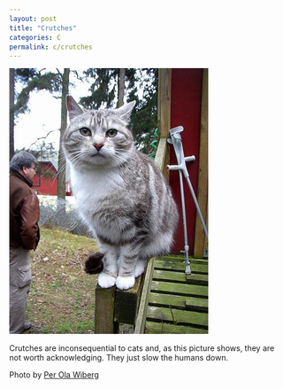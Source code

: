 ```yaml
---
layout: post
title: "Crutches"
categories: C
permalink: c/crutches
---
```


<img src="/images/c/crutches.jpg">

Crutches are inconsequential to cats and, as this picture shows, they are not worth acknowledging. They just slow the humans down.

Photo by <a href="http://www.flickr.com/photos/powi/2405898855/">Per Ola Wiberg</a>